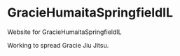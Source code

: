 # GracieHumaitaSpringfieldIL
Website for GracieHumaitaSpringfieldIL

Working to spread Gracie Jiu Jitsu.